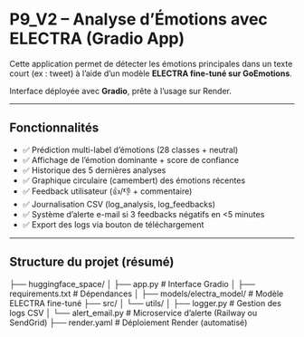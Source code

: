 # P9_V2 – Analyse d’Émotions avec ELECTRA (Gradio App)

Cette application permet de détecter les émotions principales dans un texte court (ex : tweet) à l’aide d’un modèle **ELECTRA fine-tuné sur GoEmotions**.

Interface déployée avec **Gradio**, prête à l’usage sur Render.

---

## Fonctionnalités

- ✅ Prédiction multi-label d’émotions (28 classes + neutral)
- ✅ Affichage de l’émotion dominante + score de confiance
- ✅ Historique des 5 dernières analyses
- ✅ Graphique circulaire (camembert) des émotions récentes
- ✅ Feedback utilisateur (👍/👎 + commentaire)
- ✅ Journalisation CSV (log_analysis, log_feedbacks)
- ✅ Système d’alerte e-mail si 3 feedbacks négatifs en <5 minutes
- ✅ Export des logs via bouton de téléchargement

---

## Structure du projet (résumé)

├── huggingface_space/
│ ├── app.py # Interface Gradio
│ ├── requirements.txt # Dépendances
│ ├── models/electra_model/ # Modèle ELECTRA fine-tuné
├── src/
│ └── utils/
│ ├── logger.py # Gestion des logs CSV
│ └── alert_email.py # Microservice d’alerte (Railway ou SendGrid)
├── render.yaml # Déploiement Render (automatisé)

